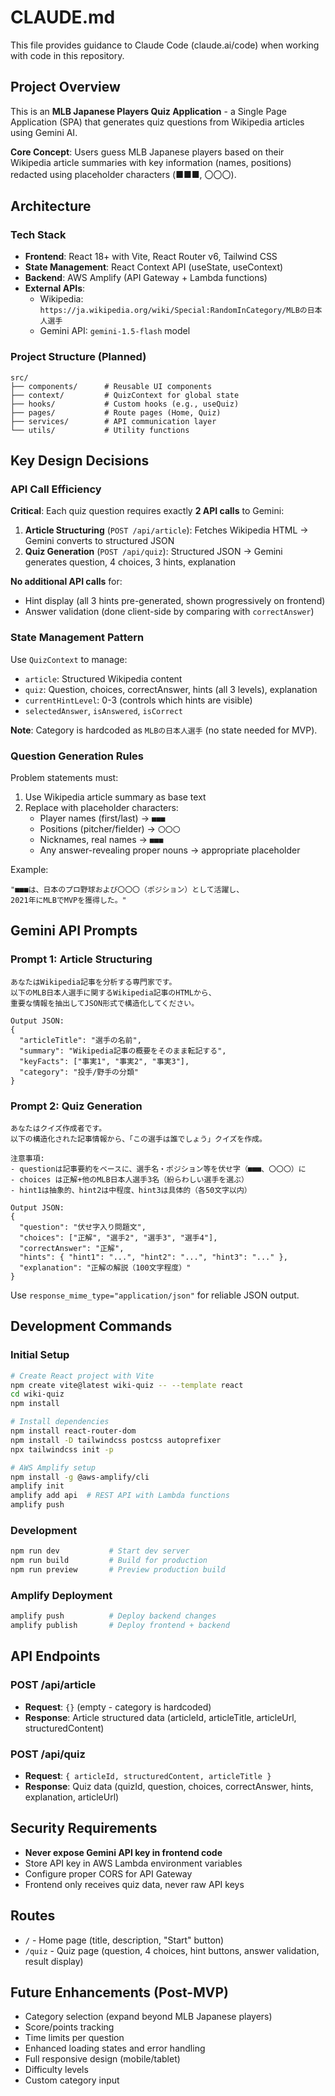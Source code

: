 # CLAUDE.md

This file provides guidance to Claude Code (claude.ai/code) when working with code in this repository.

## Project Overview

This is an **MLB Japanese Players Quiz Application** - a Single Page Application (SPA) that generates quiz questions from Wikipedia articles using Gemini AI.

**Core Concept**: Users guess MLB Japanese players based on their Wikipedia article summaries with key information (names, positions) redacted using placeholder characters (■■■, 〇〇〇).

## Architecture

### Tech Stack
- **Frontend**: React 18+ with Vite, React Router v6, Tailwind CSS
- **State Management**: React Context API (useState, useContext)
- **Backend**: AWS Amplify (API Gateway + Lambda functions)
- **External APIs**:
  - Wikipedia: `https://ja.wikipedia.org/wiki/Special:RandomInCategory/MLBの日本人選手`
  - Gemini API: `gemini-1.5-flash` model

### Project Structure (Planned)
```
src/
├── components/      # Reusable UI components
├── context/         # QuizContext for global state
├── hooks/           # Custom hooks (e.g., useQuiz)
├── pages/           # Route pages (Home, Quiz)
├── services/        # API communication layer
└── utils/           # Utility functions
```

## Key Design Decisions

### API Call Efficiency
**Critical**: Each quiz question requires exactly **2 API calls** to Gemini:
1. **Article Structuring** (`POST /api/article`): Fetches Wikipedia HTML → Gemini converts to structured JSON
2. **Quiz Generation** (`POST /api/quiz`): Structured JSON → Gemini generates question, 4 choices, 3 hints, explanation

**No additional API calls** for:
- Hint display (all 3 hints pre-generated, shown progressively on frontend)
- Answer validation (done client-side by comparing with `correctAnswer`)

### State Management Pattern
Use `QuizContext` to manage:
- `article`: Structured Wikipedia content
- `quiz`: Question, choices, correctAnswer, hints (all 3 levels), explanation
- `currentHintLevel`: 0-3 (controls which hints are visible)
- `selectedAnswer`, `isAnswered`, `isCorrect`

**Note**: Category is hardcoded as `MLBの日本人選手` (no state needed for MVP).

### Question Generation Rules
Problem statements must:
1. Use Wikipedia article summary as base text
2. Replace with placeholder characters:
   - Player names (first/last) → `■■■`
   - Positions (pitcher/fielder) → `〇〇〇`
   - Nicknames, real names → `■■■`
   - Any answer-revealing proper nouns → appropriate placeholder

Example:
```
"■■■は、日本のプロ野球および〇〇〇（ポジション）として活躍し、
2021年にMLBでMVPを獲得した。"
```

## Gemini API Prompts

### Prompt 1: Article Structuring
```
あなたはWikipedia記事を分析する専門家です。
以下のMLB日本人選手に関するWikipedia記事のHTMLから、
重要な情報を抽出してJSON形式で構造化してください。

Output JSON:
{
  "articleTitle": "選手の名前",
  "summary": "Wikipedia記事の概要をそのまま転記する",
  "keyFacts": ["事実1", "事実2", "事実3"],
  "category": "投手/野手の分類"
}
```

### Prompt 2: Quiz Generation
```
あなたはクイズ作成者です。
以下の構造化された記事情報から、「この選手は誰でしょう」クイズを作成。

注意事項:
- questionは記事要約をベースに、選手名・ポジション等を伏せ字（■■■、〇〇〇）に
- choices は正解+他のMLB日本人選手3名（紛らわしい選手を選ぶ）
- hint1は抽象的、hint2は中程度、hint3は具体的（各50文字以内）

Output JSON:
{
  "question": "伏せ字入り問題文",
  "choices": ["正解", "選手2", "選手3", "選手4"],
  "correctAnswer": "正解",
  "hints": { "hint1": "...", "hint2": "...", "hint3": "..." },
  "explanation": "正解の解説（100文字程度）"
}
```

Use `response_mime_type="application/json"` for reliable JSON output.

## Development Commands

### Initial Setup
```bash
# Create React project with Vite
npm create vite@latest wiki-quiz -- --template react
cd wiki-quiz
npm install

# Install dependencies
npm install react-router-dom
npm install -D tailwindcss postcss autoprefixer
npx tailwindcss init -p

# AWS Amplify setup
npm install -g @aws-amplify/cli
amplify init
amplify add api  # REST API with Lambda functions
amplify push
```

### Development
```bash
npm run dev           # Start dev server
npm run build         # Build for production
npm run preview       # Preview production build
```

### Amplify Deployment
```bash
amplify push          # Deploy backend changes
amplify publish       # Deploy frontend + backend
```

## API Endpoints

### POST /api/article
- **Request**: `{}` (empty - category is hardcoded)
- **Response**: Article structured data (articleId, articleTitle, articleUrl, structuredContent)

### POST /api/quiz
- **Request**: `{ articleId, structuredContent, articleTitle }`
- **Response**: Quiz data (quizId, question, choices, correctAnswer, hints, explanation, articleUrl)

## Security Requirements

- **Never expose Gemini API key in frontend code**
- Store API key in AWS Lambda environment variables
- Configure proper CORS for API Gateway
- Frontend only receives quiz data, never raw API keys

## Routes

- `/` - Home page (title, description, "Start" button)
- `/quiz` - Quiz page (question, 4 choices, hint buttons, answer validation, result display)

## Future Enhancements (Post-MVP)

- Category selection (expand beyond MLB Japanese players)
- Score/points tracking
- Time limits per question
- Enhanced loading states and error handling
- Full responsive design (mobile/tablet)
- Difficulty levels
- Custom category input
